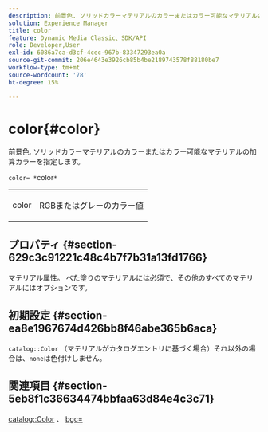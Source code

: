 ```yaml
---
description: 前景色. ソリッドカラーマテリアルのカラーまたはカラー可能なマテリアルの加算カラーを指定します。
solution: Experience Manager
title: color
feature: Dynamic Media Classic、SDK/API
role: Developer,User
exl-id: 6086a7ca-d3cf-4cec-967b-83347293ea0a
source-git-commit: 206e4643e3926cb85b4be2189743578f88180be7
workflow-type: tm+mt
source-wordcount: '78'
ht-degree: 15%

---
```


# color{#color}

前景色. ソリッドカラーマテリアルのカラーまたはカラー可能なマテリアルの加算カラーを指定します。

`color= *`color`*`

<table id="simpletable_C5AF9074CCA64EA5921772DF3F7E0F55"> 
 <tr class="strow"> 
  <td class="stentry"> <p><span class="varname"> color</span> </p> </td> 
  <td class="stentry"> <p>RGBまたはグレーのカラー値 </p></td> 
 </tr> 
</table>

## プロパティ {#section-629c3c91221c48c4b7f7b31a13fd1766}

マテリアル属性。 べた塗りのマテリアルには必須で、その他のすべてのマテリアルにはオプションです。

## 初期設定 {#section-ea8e1967674d426bb8f46abe365b6aca}

`catalog::Color` （マテリアルがカタログエントリに基づく場合）それ以外の場合は、`none`は色付けしません。

## 関連項目 {#section-5eb8f1c36634474bbfaa63d84e4c3c71}

[catalog::Color](../../../../../ir-api/material-cat/image-rendering-api-ref/c-ir-material-catalog/c-ir-material-data-reference/r-ir-cat-color.md#reference-7639487fe0ac48beb9e8afa4dc845552) 、 [bgc=](../../../../../ir-api/http-protocol/image-rendering-api-ref/c-ir-http-protocol-ref/c-ir-http-protocol-command-reference/r-ir-bgc.md#reference-3f5c78cea01c4a85aa582076d23aebb0)
